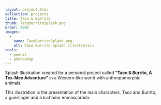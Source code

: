 ```yaml
---
layout: project.html
collection: projects
title: Taco & Burrito
thumb: TacoBurritoSplash.png
order: 2002
images:
  -
    name: TacoBurritoSplash.png
    alt: Taco Burrito Splash Illustration
tools:
  - pencil
  - photoshop
---
```


Splash Illustration created for a personal project called **"Taco & Burrito, A Tex-Mex Adventure"** in a Western-like world with anthropomorphic animals.

This illustration is the presentation of the main characters, Taco and Burrito, a gunslinger and a luchador enmascarado.
